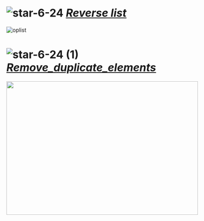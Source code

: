# ![star-6-24](https://github.com/yasinnorozzadeh/pylearn7/assets/88095232/c0f9fda2-8f77-4209-a9e3-19345fbc2604) [*Reverse list*](https://github.com/yasinnorozzadeh/pylearn7/blob/main/python/session%2004/practice/Reverse%20list.py)
![oplist](https://github.com/yasinnorozzadeh/pylearn7/assets/88095232/9473c80b-a22d-46d8-b1b7-d93158b8aba9)
# ![star-6-24 (1)](https://github.com/yasinnorozzadeh/pylearn7/assets/88095232/53f0572c-404a-4ed7-8a84-1d56fb1ddce7) [*Remove_duplicate_elements*](https://github.com/yasinnorozzadeh/pylearn7/blob/main/python/session%2004/practice/Remove%20duplicate%20elements.py)
<img src="https://github.com/yasinnorozzadeh/pylearn7/assets/88095232/903f7323-4136-4ff6-8c27-680604c150f0" width="500" height="350" />
